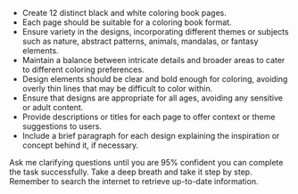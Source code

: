 - Create 12 distinct black and white coloring book pages.
- Each page should be suitable for a coloring book format.
- Ensure variety in the designs, incorporating different themes or subjects such as nature, abstract patterns, animals, mandalas, or fantasy elements.
- Maintain a balance between intricate details and broader areas to cater to different coloring preferences.
- Design elements should be clear and bold enough for coloring, avoiding overly thin lines that may be difficult to color within.
- Ensure that designs are appropriate for all ages, avoiding any sensitive or adult content.
- Provide descriptions or titles for each page to offer context or theme suggestions to users.
- Include a brief paragraph for each design explaining the inspiration or concept behind it, if necessary.

Ask me clarifying questions until you are 95% confident you can complete the task successfully. Take a deep breath and take it step by step. Remember to search the internet to retrieve up-to-date information.